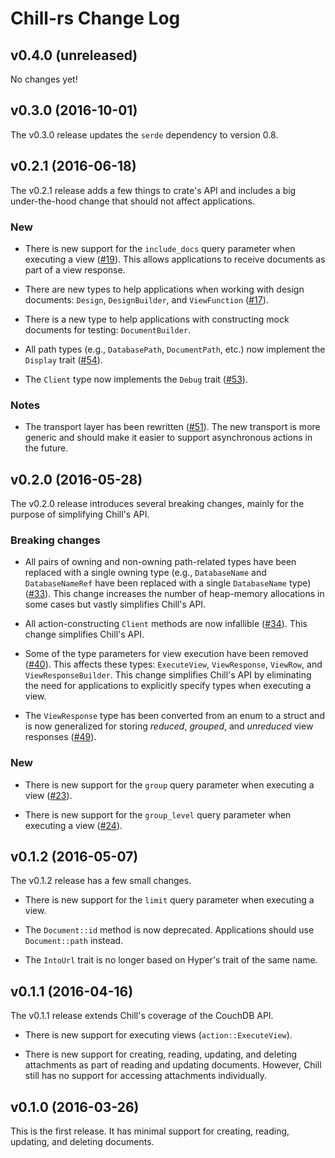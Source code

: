 # Chill-rs Change Log

## v0.4.0 (unreleased)

No changes yet!

## v0.3.0 (2016-10-01)

The v0.3.0 release updates the `serde` dependency to version 0.8.

## v0.2.1 (2016-06-18)

The v0.2.1 release adds a few things to crate's API and includes a big
under-the-hood change that should not affect applications.

### New

* There is new support for the `include_docs` query parameter when
  executing a view ([#19](issue_19)). This allows applications to
  receive documents as part of a view response.

* There are new types to help applications when working with design
  documents: `Design`, `DesignBuilder`, and `ViewFunction`
  ([#17](issue_17)).

* There is a new type to help applications with constructing mock
  documents for testing: `DocumentBuilder`.

* All path types (e.g., `DatabasePath`, `DocumentPath`, etc.) now
  implement the `Display` trait ([#54](issue_54)).

* The `Client` type now implements the `Debug` trait ([#53](issue_53)).

### Notes

* The transport layer has been rewritten ([#51](issue_51)). The new
  transport is more generic and should make it easier to support
  asynchronous actions in the future.

## v0.2.0 (2016-05-28)

The v0.2.0 release introduces several breaking changes, mainly for the
purpose of simplifying Chill's API.

### Breaking changes

* All pairs of owning and non-owning path-related types have been
  replaced with a single owning type (e.g., `DatabaseName` and
  `DatabaseNameRef` have been replaced with a single `DatabaseName`
  type) ([#33](issue_33)). This change increases the number of
  heap-memory allocations in some cases but vastly simplifies Chill's
  API.

* All action-constructing `Client` methods are now infallible
  ([#34](issue_34)). This change simplifies Chill's API.

* Some of the type parameters for view execution have been removed
  ([#40](issue_40)). This affects these types: `ExecuteView`,
  `ViewResponse`, `ViewRow`, and `ViewResponseBuilder`. This change
  simplifies Chill's API by eliminating the need for applications to
  explicitly specify types when executing a view.

* The `ViewResponse` type has been converted from an enum to a struct
  and is now generalized for storing _reduced_, _grouped_, and
  _unreduced_ view responses ([#49](issue_49)).

### New

* There is new support for the `group` query parameter when executing a
  view ([#23](issue_23)).

* There is new support for the `group_level` query parameter when
  executing a view ([#24](issue_24)).

## v0.1.2 (2016-05-07)

The v0.1.2 release has a few small changes.

* There is new support for the `limit` query parameter when executing a
  view.

* The `Document::id` method is now deprecated. Applications should use
  `Document::path` instead.

* The `IntoUrl` trait is no longer based on Hyper's trait of the same
  name.

## v0.1.1 (2016-04-16)

The v0.1.1 release extends Chill's coverage of the CouchDB API.

* There is new support for executing views (`action::ExecuteView`).

* There is new support for creating, reading, updating, and deleting
  attachments as part of reading and updating documents. However, Chill
  still has no support for accessing attachments individually.

## v0.1.0 (2016-03-26)

This is the first release. It has minimal support for creating, reading,
updating, and deleting documents.

[issue_17]: https://github.com/chill-rs/chill/issues/17
[issue_19]: https://github.com/chill-rs/chill/issues/19
[issue_23]: https://github.com/chill-rs/chill/issues/23
[issue_24]: https://github.com/chill-rs/chill/issues/24
[issue_33]: https://github.com/chill-rs/chill/issues/33
[issue_34]: https://github.com/chill-rs/chill/issues/34
[issue_40]: https://github.com/chill-rs/chill/issues/40
[issue_42]: https://github.com/chill-rs/chill/issues/42
[issue_49]: https://github.com/chill-rs/chill/issues/49
[issue_51]: https://github.com/chill-rs/chill/issues/51
[issue_53]: https://github.com/chill-rs/chill/issues/53
[issue_54]: https://github.com/chill-rs/chill/issues/54
